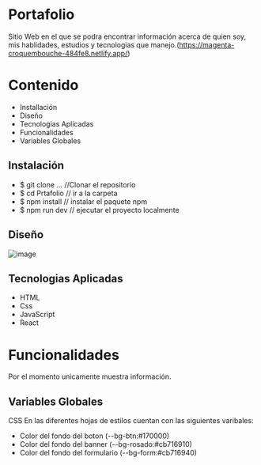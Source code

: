 # Portafolio

Sitio Web en el que se podra encontrar información acerca de quien soy, mis hablidades, estudios y tecnologias que manejo.(https://magenta-croquembouche-484fe8.netlify.app/)

# Contenido
* Installación
* Diseño
* Tecnologias Aplicadas
* Funcionalidades
* Variables Globales
## Instalación
* $ git clone ... //Clonar el repositorio 
* $ cd Prtafolio // ir a la carpeta 
* $ npm install // instalar el paquete npm 
* $ npm run dev // ejecutar el proyecto localmente

## Diseño
![image](https://user-images.githubusercontent.com/117923006/209238010-24676eba-3759-401c-974f-94afbff9df66.png)


## Tecnologias Aplicadas
* HTML
* Css
* JavaScript
* React
# Funcionalidades
Por el momento unicamente muestra información.

## Variables Globales
CSS En las diferentes hojas de estilos cuentan con las siguientes varibales:

* Color del fondo del boton (--bg-btn:#170000)
* Color del fondo del banner (--bg-rosado:#cb716910)
* Color del fondo del formulario (--bg-form:#cb716940)
